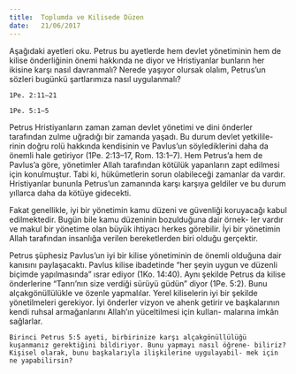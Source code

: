 ```yaml
---
title:  Toplumda ve Kilisede Düzen
date:   21/06/2017
---
```


Aşağıdaki ayetleri oku. Petrus bu ayetlerde hem devlet yönetiminin hem de kilise önderliğinin önemi hakkında ne diyor ve Hristiyanlar bunların her ikisine karşı nasıl davranmalı? Nerede yaşıyor olursak olalım, Petrus’un sözleri bugünkü şartlarımıza nasıl uygulanmalı?

`1Pe. 2:11–21`

`1Pe. 5:1–5`

Petrus Hristiyanların zaman zaman devlet yönetimi ve dini önderler tarafından zulme uğradığı bir zamanda yaşadı. Bu durum devlet yetkilile- rinin doğru rolü hakkında kendisinin ve Pavlus’un söylediklerini daha da önemli hale getiriyor (1Pe. 2:13–17, Rom. 13:1–7). Hem Petrus’a hem de Pavlus’a göre, yönetimler Allah tarafından kötülük yapanların zapt edilmesi için konulmuştur. Tabi ki, hükümetlerin sorun olabileceği zamanlar da vardır. Hristiyanlar bununla Petrus’un zamanında karşı karşıya geldiler ve bu durum yıllarca daha da kötüye gidecekti.

Fakat genellikle, iyi bir yönetimin kamu düzeni ve güvenliği koruyacağı kabul edilmektedir. Bugün bile kamu düzeninin bozulduğuna dair örnek- ler vardır ve makul bir yönetime olan büyük ihtiyacı herkes görebilir. İyi bir yönetimin Allah tarafından insanlığa verilen bereketlerden biri olduğu gerçektir.

Petrus şüphesiz Pavlus’un iyi bir kilise yönetiminin de önemli olduğuna dair kanısını paylaşacaktı. Pavlus kilise ibadetinde “her şeyin uygun ve düzenli biçimde yapılmasında” ısrar ediyor (1Ko. 14:40). Aynı şekilde Petrus da kilise önderlerine “Tanrı’nın size verdiği sürüyü güdün” diyor (1Pe. 5:2). Bunu alçakgönüllülükle ve özenle yapmalılar. Yerel kiliselerin iyi bir şekilde yönetilmeleri gerekiyor. İyi önderler vizyon ve ahenk getirir ve başkalarının kendi ruhsal armağanlarını Allah’ın yüceltilmesi için kullan- malarına imkân sağlarlar.

`Birinci Petrus 5:5 ayeti, birbirinize karşı alçakgönüllülüğü kuşanmanız gerektiğini bildiriyor. Bunu yapmayı nasıl öğrene- biliriz? Kişisel olarak, bunu başkalarıyla ilişkilerine uygulayabil- mek için ne yapabilirsin?`
